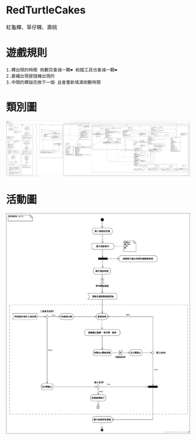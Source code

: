 # RedTurtleCakes
紅龜粿、草仔粿、壽桃

# 遊戲規則
```text
1.粿出現的時間 倒數完會減一顆❤ 給錯工具也會減一顆❤
2.蒼蠅出現是隨機出現的
3.中間的粿敲完換下一個 且會重新填滿倒數時間
```

# 類別圖
![](https://raw.githubusercontent.com/Extra-Yvette/RedTurtleCakes/master/uml/RedTurtleCakes.png?raw=true)

# 活動圖
![](https://github.com/Extra-Yvette/RedTurtleCakes/blob/master/uml/RedTurtleCakes-%E6%B4%BB%E5%8B%95%E5%9C%96.png?raw=true)
